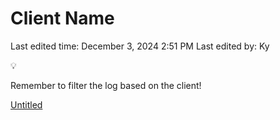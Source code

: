 # Client Name

Last edited time: December 3, 2024 2:51 PM
Last edited by: Ky

<aside>
💡

Remember to filter the log based on the client!

</aside>

[Untitled](Client%20Name%201307dee22b1780569d83e3cc32cf3430/Untitled%201517dee22b1780d4b009db4f64928478.csv)